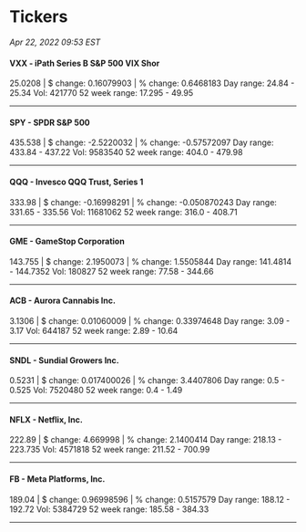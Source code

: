 # Tickers
*Apr 22, 2022 09:53 EST*

#### VXX - iPath Series B S&P 500 VIX Shor
25.0208 | $ change: 0.16079903 | % change: 0.6468183
Day range: 24.84 - 25.34 Vol: 421770
52 week range: 17.295 - 49.95

---

#### SPY - SPDR S&P 500
435.538 | $ change: -2.5220032 | % change: -0.57572097
Day range: 433.84 - 437.22 Vol: 9583540
52 week range: 404.0 - 479.98

---

#### QQQ - Invesco QQQ Trust, Series 1
333.98 | $ change: -0.16998291 | % change: -0.050870243
Day range: 331.65 - 335.56 Vol: 11681062
52 week range: 316.0 - 408.71

---

#### GME - GameStop Corporation
143.755 | $ change: 2.1950073 | % change: 1.5505844
Day range: 141.4814 - 144.7352 Vol: 180827
52 week range: 77.58 - 344.66

---

#### ACB - Aurora Cannabis Inc.
3.1306 | $ change: 0.01060009 | % change: 0.33974648
Day range: 3.09 - 3.17 Vol: 644187
52 week range: 2.89 - 10.64

---

#### SNDL - Sundial Growers Inc.
0.5231 | $ change: 0.017400026 | % change: 3.4407806
Day range: 0.5 - 0.525 Vol: 7520480
52 week range: 0.4 - 1.49

---

#### NFLX - Netflix, Inc.
222.89 | $ change: 4.669998 | % change: 2.1400414
Day range: 218.13 - 223.735 Vol: 4571818
52 week range: 211.52 - 700.99

---

#### FB - Meta Platforms, Inc.
189.04 | $ change: 0.96998596 | % change: 0.5157579
Day range: 188.12 - 192.72 Vol: 5384729
52 week range: 185.58 - 384.33

---

